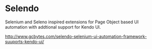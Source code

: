 Selendo
=======

Selenium and Seleno inspired extensions for Page Object based UI automation with addtional support for Kendo UI.

http://www.gcbytes.com/selendo-selenium-ui-automation-framework-suuports-kendo-ui/
